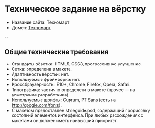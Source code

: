# Техническое задание на вёрстку

* Название сайта: Техномарт
* Домен: [Техномарт](http://ndgo.github.io/technomart/)

--

## Общие технические требования

* Стандарты вёрстки: HTML5, CSS3, прогрессивное улучшение.
* Сетка: определена в макете.
* Адаптивность вёрстки: нет.
* Используемые фреймворки: нет.
* Кроссбраузерность: IE10+, Chrome, Firefox, Opera, Safari.
* Типографика: частично определена в макете (прочее — на усмотрение разработчика).
* Используемые шрифты: Cuprum, PT Sans (есть на http://google.com/fonts).
* С макетом предоставлен styleguide.psd, содержащий прорисовку состояний элементов интерфейса. При любых расхождениях с макетами он должен иметь наивысший приоритет.
